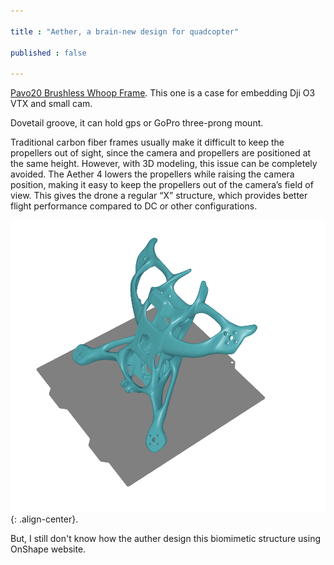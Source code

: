 ```yaml
---

title : "Aether, a brain-new design for quadcopter"

published : false

---
```


[Pavo20 Brushless Whoop Frame](https://betafpv.com/collections/brushless-frame/products/pavo20-brushless-whoop-frame?variant=40240553558150). This one is a case for embedding Dji O3 VTX and small cam.

Dovetail groove, it can hold gps or GoPro three-prong mount.

Traditional carbon fiber frames usually make it difficult to keep the propellers out of sight, since the camera and propellers are positioned at the same height. However, with 3D modeling, this issue can be completely avoided. The Aether 4 lowers the propellers while raising the camera position, making it easy to keep the propellers out of the camera’s field of view. This gives the drone a regular “X” structure, which provides better flight performance compared to DC or other configurations.

![image-center](../assets/images/aether.png){: .align-center}.

But, I still don't know how the auther design this biomimetic structure using OnShape website.




